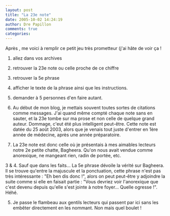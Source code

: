 ```yaml
---
layout: post
title: "La 23e note"
date: 2005-10-02 14:24:19
author: Dre Papillon
comments: true
categories: 
---
```



Après , me voici à remplir ce petit jeu très prometteur (j'ai hâte de voir ça !

1. allez dans vos archives<br/>
2. retrouver la 23e note ou celle proche de ce chiffre<br/>
3. retrouver la 5e phrase<br/>
4. afficher le texte de la phrase ainsi que les instructions.<br/>
5. demander à 5 personnes d'en faire autant.

1.  Au début de mon blog, je mettais souvent toutes sortes de citations comme messages.  J'ai quand même compté chaque note sans en sauter, et la 23e tombe sur ma prose et non celle de quelque grand auteur.  Dommage, c'eut été plus intelligent peut-être.  Cette note est datée du 25 août 2003, alors que je venais tout juste d'entrer en 1ère année de médecine, après une année préparatoire.

2.  La 23e note est donc celle où je présentais à mes aimables lecteurs notre 2e petite chatte, Bagheera.  Qu'on nous avait vendue comme anorexique, ne mangeant rien, radin de portée, etc.  

3 & 4. Sauf que dans les faits...  La 5e phrase dévoile la vérité sur Bagheera.  Il se trouve qu'entre la majuscule et la ponctuation, cette phrase n'est pas très intéressante : "Eh ben dis donc !", alors on peut peut-être y adjoindre la suite comme si elle en faisait partie : "Vous devriez voir l'anorexique que c'est devenu depuis qu'elle s'est jointe à notre foyer... Quelle ogresse !".  Héhé.

5.  Je passe le flambeau aux gentils lecteurs qui passent par ici sans les embêter directement en les nommant.  Non mais quel boulet !